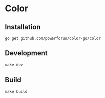 # Color

## Installation

```
go get github.com/powerforus/color-go/color
```

## Development

```
make dev
```

## Build

```
make build
```
